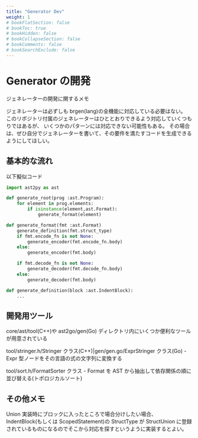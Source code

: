 ```yaml
---
title: "Generator Dev"
weight: 1
# bookFlatSection: false
# bookToc: true
# bookHidden: false
# bookCollapseSection: false
# bookComments: false
# bookSearchExclude: false
---
```


# Generator の開発

ジェネレーターの開発に関するメモ

ジェネレーターは必ずしも brgen(lang)の全機能に対応している必要はない。
このリポジトリ付属のジェネレーターはひととおりできるよう対応していくつもりではあるが、
いくつかのパターンには対応できない可能性もある。
その場合は、ぜひ自分でジェネレーターを書いて、その要件を満たすコードを生成できるようにしてほしい。

## 基本的な流れ

以下擬似コード

```py
import ast2py as ast

def generate_root(prog :ast.Program):
    for element in prog.elements:
        if isinstance(element,ast.Format):
            generate_format(element)

def generate_format(fmt :ast.Format)
    generate_definition(fmt.struct_type)
    if fmt.encode_fn is not None:
        generate_encoder(fmt.encode_fn.body)
    else:
        generate_encoder(fmt.body)

    if fmt.decode_fn is not None:
        generate_decoder(fmt.decode_fn.body)
    else:
        generate_decoder(fmt.body)

def generate_definition(block :ast.IndentBlock):
    ...
```

## 開発用ツール

core/ast/tool(C++)や ast2go/gen(Go) ディレクトリ内にいくつか便利なツールが用意されている

tool/stringer.h/Stringer クラス(C++)|gen/gen.go/ExprStringer クラス(Go) - Expr 型ノードをその言語の式の文字列に変換する

tool/sort.h/FormatSorter クラス - Format を AST から抽出して依存関係の順に並び替える(トポロジカルソート)

## その他メモ

Union 実装時にブロックに入ったところで場合分けしたい場合、
IndentBlock(もしくは ScopedStatement)の StructType が StructUnion に登録されているものになるのでそこから対応を探すというように実装するとよい。
